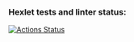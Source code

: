### Hexlet tests and linter status:
[![Actions Status](https://github.com/Segodnya/php-project-57/actions/workflows/hexlet-check.yml/badge.svg)](https://github.com/Segodnya/php-project-57/actions)